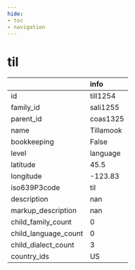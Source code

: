 ```yaml
---
hide:
- toc
- navigation
---
```

# til
|                      | info      |
|:---------------------|:----------|
| id                   | till1254  |
| family_id            | sali1255  |
| parent_id            | coas1325  |
| name                 | Tillamook |
| bookkeeping          | False     |
| level                | language  |
| latitude             | 45.5      |
| longitude            | -123.83   |
| iso639P3code         | til       |
| description          | nan       |
| markup_description   | nan       |
| child_family_count   | 0         |
| child_language_count | 0         |
| child_dialect_count  | 3         |
| country_ids          | US        |